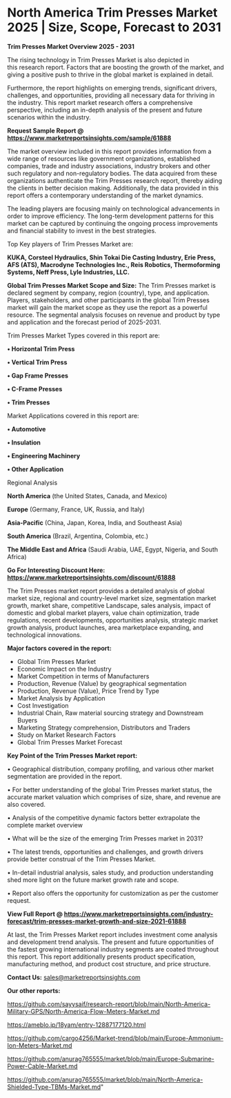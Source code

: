 # North America Trim Presses Market 2025 | Size, Scope, Forecast to 2031

<Strong> Trim Presses Market Overview 2025 - 2031</strong>

The rising technology in Trim Presses Market is also depicted in this research report. Factors that are boosting the growth of the market, and giving a positive push to thrive in the global market is explained in detail.

Furthermore, the report highlights on emerging trends, significant drivers, challenges, and opportunities, providing all necessary data for thriving in the industry. This report market research offers a comprehensive perspective, including an in-depth analysis of the present and future scenarios within the industry.

<strong>Request Sample Report @ <a href=https://www.marketreportsinsights.com/sample/61888>https://www.marketreportsinsights.com/sample/61888</a></strong>

The market overview included in this report provides information from a wide range of resources like government organizations, established companies, trade and industry associations, industry brokers and other such regulatory and non-regulatory bodies. The data acquired from these organizations authenticate the Trim Presses research report, thereby aiding the clients in better decision making. Additionally, the data provided in this report offers a contemporary understanding of the market dynamics.

The leading players are focusing mainly on technological advancements in order to improve efficiency. The long-term development patterns for this market can be captured by continuing the ongoing process improvements and financial stability to invest in the best strategies.

Top Key players of Trim Presses Market are:

<strong>KUKA, Corsteel Hydraulics, Shin Tokai Die Casting Industry, Erie Press, AFS (ATS), Macrodyne Technologies Inc., Reis Robotics, Thermoforming Systems, Neff Press, Lyle Industries, LLC.</strong>

<strong><b>Global Trim Presses Market Scope and Size:</b></strong>
The Trim Presses market is declared segment by company, region (country), type, and application. Players, stakeholders, and other participants in the global Trim Presses market will gain the market scope as they use the report as a powerful resource. The segmental analysis focuses on revenue and product by type and application and the forecast period of 2025-2031.

Trim Presses Market Types covered in this report are:

<strong>• Horizontal Trim Press

• Vertical Trim Press

• Gap Frame Presses

• C-Frame Presses

• Trim Presses</strong>

Market Applications covered in this report are:

<strong>• Automotive

• Insulation

• Engineering Machinery

• Other Application</strong> 

Regional Analysis

<strong>North America</strong> (the United States, Canada, and Mexico)

<strong>Europe</strong> (Germany, France, UK, Russia, and Italy)

<strong>Asia-Pacific</strong> (China, Japan, Korea, India, and Southeast Asia)

<strong>South America</strong> (Brazil, Argentina, Colombia, etc.)

<strong>The Middle East and Africa</strong> (Saudi Arabia, UAE, Egypt, Nigeria, and South Africa)

<strong>Go For Interesting Discount Here: <a href=https://www.marketreportsinsights.com/discount/61888>https://www.marketreportsinsights.com/discount/61888</a></strong>

The Trim Presses market report provides a detailed analysis of global market size, regional and country-level market size, segmentation market growth, market share, competitive Landscape, sales analysis, impact of domestic and global market players, value chain optimization, trade regulations, recent developments, opportunities analysis, strategic market growth analysis, product launches, area marketplace expanding, and technological innovations.

<strong><b>Major factors covered in the report:</b></strong>
<ul>
  <li>Global Trim Presses Market </li>
  <li>Economic Impact on the Industry</li>
  <li>Market Competition in terms of Manufacturers</li>
  <li>Production, Revenue (Value) by geographical segmentation</li>
  <li>Production, Revenue (Value), Price Trend by Type</li>
  <li>Market Analysis by Application</li>
  <li>Cost Investigation</li>
  <li>Industrial Chain, Raw material sourcing strategy and Downstream Buyers</li>
  <li>Marketing Strategy comprehension, Distributors and Traders</li>
  <li>Study on Market Research Factors</li>
  <li>Global Trim Presses Market Forecast</li>
</ul>

<strong><b>Key Point of the Trim Presses Market report:</b></strong>

• Geographical distribution, company profiling, and various other market segmentation are provided in the report.

• For better understanding of the global Trim Presses market status, the accurate market valuation which comprises of size, share, and revenue are also covered.

• Analysis of the competitive dynamic factors better extrapolate the complete market overview

• What will be the size of the emerging Trim Presses market in 2031?

• The latest trends, opportunities and challenges, and growth drivers provide better construal of the Trim Presses Market.

• In-detail industrial analysis, sales study, and production understanding shed more light on the future market growth rate and scope.

• Report also offers the opportunity for customization as per the customer request.

<strong><b>View Full Report @ <a href=https://www.marketreportsinsights.com/industry-forecast/trim-presses-market-growth-and-size-2021-61888>https://www.marketreportsinsights.com/industry-forecast/trim-presses-market-growth-and-size-2021-61888</a></b></strong>


At last, the Trim Presses Market report includes investment come analysis and development trend analysis. The present and future opportunities of the fastest growing international industry segments are coated throughout this report. This report additionally presents product specification, manufacturing method, and product cost structure, and price structure.

<strong>Contact Us:</strong>
sales@marketreportsinsights.com

<strong>Our other reports:</strong>

<a href=https://github.com/sayysaif/research-report/blob/main/North-America-Military-GPS/North-America-Flow-Meters-Market.md>https://github.com/sayysaif/research-report/blob/main/North-America-Military-GPS/North-America-Flow-Meters-Market.md</a>

<a href=https://ameblo.jp/18yam/entry-12887177120.html>https://ameblo.jp/18yam/entry-12887177120.html</a>

<a href=https://github.com/cargo4256/Market-trend/blob/main/Europe-Ammonium-Ion-Meters-Market.md>https://github.com/cargo4256/Market-trend/blob/main/Europe-Ammonium-Ion-Meters-Market.md</a>

<a href=https://github.com/anurag765555/market/blob/main/Europe-Submarine-Power-Cable-Market.md>https://github.com/anurag765555/market/blob/main/Europe-Submarine-Power-Cable-Market.md</a>

<a href=https://github.com/anurag765555/market/blob/main/North-America-Shielded-Type-TBMs-Market.md>https://github.com/anurag765555/market/blob/main/North-America-Shielded-Type-TBMs-Market.md</a>"
